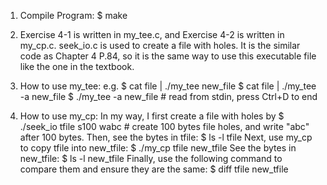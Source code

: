 1. Compile Program: 
$ make

2. Exercise 4-1 is written in my_tee.c, and Exercise 4-2 is written in my_cp.c.
   seek_io.c is used to create a file with holes.
   It is the similar code as Chapter 4 P.84, so it is the same way to use this executable file like the one in the textbook.
   
3. How to use my_tee:
e.g.
	$ cat file | ./my_tee new_file
	$ cat file | ./my_tee -a new_file
	$ ./my_tee -a new_file  # read from stdin, press Ctrl+D to end

4. How to use my_cp:
In my way, I first create a file with holes by 
	$ ./seek_io tfile s100 wabc # create 100 bytes file holes, and write "abc" after 100 bytes.
Then, see the bytes in tfile:
	$ ls -l tfile
Next, use my_cp to copy tfile into new_tfile:
	$ ./my_cp tfile new_tfile
See the bytes in new_tfile:
	$ ls -l new_tfile
Finally, use the following command to compare them and ensure they are the same:
	$ diff tfile new_tfile

